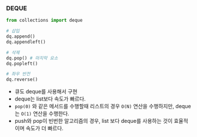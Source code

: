 ### DEQUE

```python
from collections import deque

# 삽입
dq.append()
dq.appendleft()

# 삭제
dq.pop() # 마지막 요소
dq.popleft()

# 좌우 반전
dq.reverse()
```

- 큐도 deque를 사용해서 구현
- deque는 list보다 속도가 빠르다.
- `pop(0)` 와 같은 메서드를 수행할때 리스트의 경우 `O(N)` 연산을 수행하지만, deque는 `O(1)` 연산을 수행한다.
- push와 pop이 빈번한 알고리즘의 경우, list 보다 deque를 사용하는 것이 효율적이며 속도가 더 빠르다.
